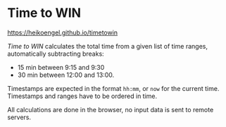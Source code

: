 # Time to WIN

https://heikoengel.github.io/timetowin

*Time to WIN* calculates the total time from a given list of time ranges, automatically subtracting breaks:

* 15 min between 9:15 and 9:30
* 30 min between 12:00 and 13:00.

Timestamps are expected in the format `hh:mm`, or `now` for the current time. Timestamps and ranges have to be ordered in time.

All calculations are done in the browser, no input data is sent to remote servers.
